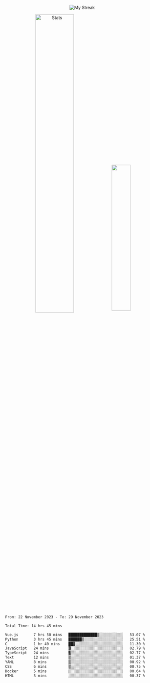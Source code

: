 <p align="center">
<picture>
  <source media="(prefers-color-scheme: dark)" srcset="http://github-readme-streak-stats.herokuapp.com?user=semolik&theme=dark&hide_border=true&background=DD272700">
  <img alt="My Streak" src="http://github-readme-streak-stats.herokuapp.com?user=semolik&hide_border=true">
</picture>
</p>
<div align="center">
  <picture>
    <source media="(prefers-color-scheme: dark)" srcset="https://github-readme-stats.vercel.app/api?username=semolik&show_icons=true&bg_color=DD272700&hide_border=true&theme=dark">
        <img alt="Stats" src="https://github-readme-stats.vercel.app/api?username=semolik&show_icons=true&bg_color=DD272700&hide_border=true" width="50%" >
  </picture>
  <sup>
  <picture>
  <source media="(prefers-color-scheme: dark)" srcset="https://github-readme-stats.vercel.app/api/top-langs/?username=semolik&layout=compact&hide_border=true&bg_color=DD272700&theme=dark">
  <img src="https://github-readme-stats.vercel.app/api/top-langs/?username=semolik&layout=compact&hide_border=true" width="35%" />
  </picture>
  </sup>
</div>
<!--START_SECTION:waka-->

```txt
From: 22 November 2023 - To: 29 November 2023

Total Time: 14 hrs 45 mins

Vue.js       7 hrs 50 mins   █████████████▒░░░░░░░░░░░   53.07 %
Python       3 hrs 45 mins   ██████▒░░░░░░░░░░░░░░░░░░   25.51 %
C            1 hr 40 mins    ██▓░░░░░░░░░░░░░░░░░░░░░░   11.30 %
JavaScript   24 mins         ▓░░░░░░░░░░░░░░░░░░░░░░░░   02.79 %
TypeScript   24 mins         ▓░░░░░░░░░░░░░░░░░░░░░░░░   02.77 %
Text         12 mins         ▒░░░░░░░░░░░░░░░░░░░░░░░░   01.37 %
YAML         8 mins          ▒░░░░░░░░░░░░░░░░░░░░░░░░   00.92 %
CSS          6 mins          ▒░░░░░░░░░░░░░░░░░░░░░░░░   00.75 %
Docker       5 mins          ░░░░░░░░░░░░░░░░░░░░░░░░░   00.64 %
HTML         3 mins          ░░░░░░░░░░░░░░░░░░░░░░░░░   00.37 %
```

<!--END_SECTION:waka-->

